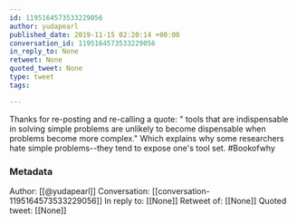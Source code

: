 ```yaml
---
id: 1195164573533229056
author: yudapearl
published_date: 2019-11-15 02:20:14 +00:00
conversation_id: 1195164573533229056
in_reply_to: None
retweet: None
quoted_tweet: None
type: tweet
tags:

---
```


Thanks for re-posting and re-calling a quote: " tools that are indispensable in solving simple problems are unlikely to become dispensable when problems become more complex." Which explains why some researchers hate simple problems--they tend to expose one's tool set. #Bookofwhy

### Metadata

Author: [[@yudapearl]]
Conversation: [[conversation-1195164573533229056]]
In reply to: [[None]]
Retweet of: [[None]]
Quoted tweet: [[None]]
